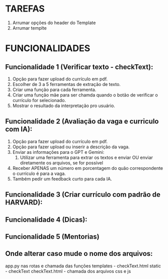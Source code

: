 # TAREFAS

1. Arrumar opções do header do Template
2. Arrumar templte


# FUNCIONALIDADES

## Funcionalidade 1 (Verificar texto - checkText):
1. Opção para fazer upload do currículo em pdf.
2. Escolher de 3 a 5 ferramentas de extração de texto.
3. Criar uma função para cada ferramenta.
4. Criar uma função mãe para ser chamda quando o botão de verificar o currículo for selecionado.
5. Mostrar o resultado da interpretação pro usuário.


## Funcionalidade 2 (Avaliação da vaga e curriculo com IA):
1. Opção para fazer upload do currículo em pdf.
2. Opção para fazer upload ou inserir a descrição da vaga.
3. Enviar as informações para o GPT e Gemini:
    1. Utilizar uma ferramenta para extrar os textos e enviar OU enviar diretamente os arquivos, se for possível
4. Receber APENAS um número em porcentagem do quão correspondente o currículo é para a vaga.  
5. Também pedir um feedback curto para cada IA.


## Funcionalidade 3 (Criar currículo com padrão de HARVARD):
## Funcionalidade 4 (Dicas):
## Funcionalidade 5 (Mentorias)

## Onde alterar caso mude o nome dos arquivos:
app.py nas rotas e chamada das funções
templates - checkText.html
static - checkText
checkText.html - chamada dos arquivos css e js

